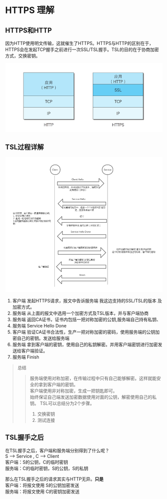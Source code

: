 # HTTPS 理解

## HTTPS和HTTP
因为HTTP使用明文传输，这就催生了HTTPS。HTTPS与HTTP的区别在于，HTTPS会在发起TCP握手之前进行一次SSL/TSL握手。TSL的目的在于协商加密方式，交换密钥。

![](https://raw.githubusercontent.com/DavidCap/iOS-note/master/resource/HTTP%E5%8C%BA%E5%88%ABHTTPS.png)

## TSL过程详解
![](https://raw.githubusercontent.com/DavidCap/iOS-note/master/resource/TSL%E8%BF%87%E7%A8%8B.jpg)

1. 客户端 发起HTTPS请求，报文中告诉服务端 我这边支持的SSL/TSL的版本 及加密方式。
2. 服务端 从上面的报文中选用一个加密方式及TSL版本，并与客户端协商
3. 服务端 返回CA证书，证书内包括一把对称加密的公钥,服务端自己持有私钥、
4. 服务端 Service Hello Done
5. 客户端 验证CA证书合法性，生产一把对称加密的密码，使用服务端的公钥加密自己的密钥。发送给服务端
6. 服务端 拿到客户端的密钥，使用自己的私钥解密。并用客户端密钥进行加密发送给客户端验证。
7. 服务端 Finish

> 总结
>> 服务端使用对称加密，在传输过程中只有自己能够解密。这样就能安全的拿到客户端的密钥。<br>
>> 客户端使用非对称加密，生成一把钥匙即可。<br>
>> 始终保证自己端发送加密数据使用对面的公钥，解密使用自己的私钥。
>> TSL可以总结分为2个步骤。<br>
>> 1. 交换密钥
>> 2. 测试连接

## TSL握手之后
在TSL握手之后，客户端和服务端分别得到了什么呢？<br>
S --> Service , C --> Client<br>
客户端：S的公钥，C的临时密钥<br>
服务端：C的临时密钥，S的公钥，S的私钥<br>

那么在TSL握手之后的请求其实与HTTP无异。**只是**<br>
客户端：将报文使用 S的公钥加密发送<br>
服务端：将报文使用 C的密钥加密发送<br>



